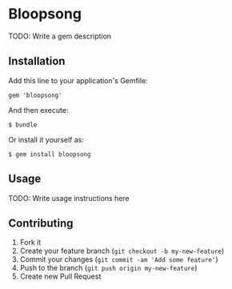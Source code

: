 # Bloopsong

TODO: Write a gem description

## Installation

Add this line to your application's Gemfile:

    gem 'bloopsong'

And then execute:

    $ bundle

Or install it yourself as:

    $ gem install bloopsong

## Usage

TODO: Write usage instructions here

## Contributing

1. Fork it
2. Create your feature branch (`git checkout -b my-new-feature`)
3. Commit your changes (`git commit -am 'Add some feature'`)
4. Push to the branch (`git push origin my-new-feature`)
5. Create new Pull Request
